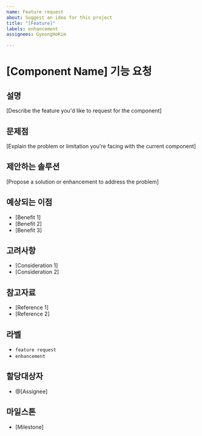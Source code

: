 ```yaml
---
name: Feature request
about: Suggest an idea for this project
title: "[Feature]"
labels: enhancement
assignees: GyeongHoKim

---
```


# [Component Name] 기능 요청

## 설명

[Describe the feature you'd like to request for the component]

## 문제점

[Explain the problem or limitation you're facing with the current component]

## 제안하는 솔루션

[Propose a solution or enhancement to address the problem]

## 예상되는 이점

- [Benefit 1]
- [Benefit 2]
- [Benefit 3]

## 고려사항

- [Consideration 1]
- [Consideration 2]

## 참고자료

- [Reference 1]
- [Reference 2]

## 라벨

- `feature request`
- `enhancement`

## 할당대상자

- @[Assignee]

## 마일스톤

- [Milestone]
